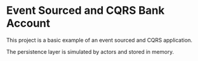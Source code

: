 # Event Sourced and CQRS Bank Account

This project is a basic example of an event sourced and CQRS application.

The persistence layer is simulated by actors and stored in memory.